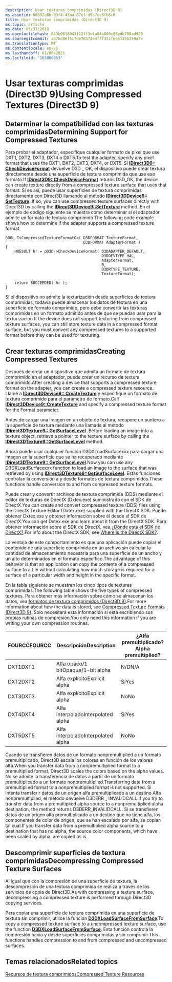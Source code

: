 ```yaml
---
description: Usar texturas comprimidas (Direct3D 9)
ms.assetid: 60892a8b-93f4-43ba-87ef-d5c7cc6fb8c6
title: Usar texturas comprimidas (Direct3D 9)
ms.topic: article
ms.date: 05/31/2018
ms.openlocfilehash: 643b0618043f12ff3e1a84b806c86edb780ad929
ms.sourcegitcommit: a47bd86f517de76374e4fff33cfeb613eb259a7e
ms.translationtype: MT
ms.contentlocale: es-ES
ms.lasthandoff: 01/06/2021
ms.locfileid: "103806853"
---
```

# <a name="using-compressed-textures-direct3d-9"></a><span data-ttu-id="bc3dd-103">Usar texturas comprimidas (Direct3D 9)</span><span class="sxs-lookup"><span data-stu-id="bc3dd-103">Using Compressed Textures (Direct3D 9)</span></span>

## <a name="determining-support-for-compressed-textures"></a><span data-ttu-id="bc3dd-104">Determinar la compatibilidad con las texturas comprimidas</span><span class="sxs-lookup"><span data-stu-id="bc3dd-104">Determining Support for Compressed Textures</span></span>

<span data-ttu-id="bc3dd-105">Para probar el adaptador, especifique cualquier formato de píxel que use DXT1, DXT2, DXT3, DXT4 o DXT5.</span><span class="sxs-lookup"><span data-stu-id="bc3dd-105">To test the adapter, specify any pixel format that uses the DXT1, DXT2, DXT3, DXT4, or DXT5.</span></span> <span data-ttu-id="bc3dd-106">Si [**IDirect3D9:: CheckDeviceFormat**](/windows/desktop/api) devuelve D3D \_ OK, el dispositivo puede crear textura directamente desde una superficie de textura comprimida que use ese formato.</span><span class="sxs-lookup"><span data-stu-id="bc3dd-106">If [**IDirect3D9::CheckDeviceFormat**](/windows/desktop/api) returns D3D\_OK, the device can create texture directly from a compressed texture surface that uses that format.</span></span> <span data-ttu-id="bc3dd-107">Si es así, puede usar superficies de textura comprimidas directamente con Direct3D llamando al método [**IDirect3DDevice9:: SetTexture**](/windows/win32/api/d3d9helper/nf-d3d9helper-idirect3ddevice9-settexture) .</span><span class="sxs-lookup"><span data-stu-id="bc3dd-107">If so, you can use compressed texture surfaces directly with Direct3D by calling the [**IDirect3DDevice9::SetTexture**](/windows/win32/api/d3d9helper/nf-d3d9helper-idirect3ddevice9-settexture) method.</span></span> <span data-ttu-id="bc3dd-108">En el ejemplo de código siguiente se muestra cómo determinar si el adaptador admite un formato de textura comprimido.</span><span class="sxs-lookup"><span data-stu-id="bc3dd-108">The following code example shows how to determine if the adapter supports a compressed texture format.</span></span>


```
BOOL IsCompressedTextureFormatOk( D3DFORMAT TextureFormat, 
                                  D3DFORMAT AdapterFormat ) 
{
    HRESULT hr = pD3D->CheckDeviceFormat( D3DADAPTER_DEFAULT,
                                          D3DDEVTYPE_HAL,
                                          AdapterFormat,
                                          0,
                                          D3DRTYPE_TEXTURE,
                                          TextureFormat);

    return SUCCEEDED( hr );
}
```



<span data-ttu-id="bc3dd-109">Si el dispositivo no admite la texturización desde superficies de textura comprimidas, todavía puede almacenar los datos de textura en una superficie de formato comprimido, pero debe convertir las texturas comprimidas en un formato admitido antes de que se puedan usar para la texturización.</span><span class="sxs-lookup"><span data-stu-id="bc3dd-109">If the device does not support texturing from compressed texture surfaces, you can still store texture data in a compressed format surface, but you must convert any compressed textures to a supported format before they can be used for texturing.</span></span>

## <a name="creating-compressed-textures"></a><span data-ttu-id="bc3dd-110">Crear texturas comprimidas</span><span class="sxs-lookup"><span data-stu-id="bc3dd-110">Creating Compressed Textures</span></span>

<span data-ttu-id="bc3dd-111">Después de crear un dispositivo que admita un formato de textura comprimido en el adaptador, puede crear un recurso de textura comprimido.</span><span class="sxs-lookup"><span data-stu-id="bc3dd-111">After creating a device that supports a compressed texture format on the adapter, you can create a compressed texture resource.</span></span> <span data-ttu-id="bc3dd-112">Llame a [**IDirect3DDevice9:: CreateTexture**](/windows/win32/api/d3d9helper/nf-d3d9helper-idirect3ddevice9-createtexture) y especifique un formato de textura comprimido para el parámetro de formato.</span><span class="sxs-lookup"><span data-stu-id="bc3dd-112">Call [**IDirect3DDevice9::CreateTexture**](/windows/win32/api/d3d9helper/nf-d3d9helper-idirect3ddevice9-createtexture) and specify a compressed texture format for the Format parameter.</span></span>

<span data-ttu-id="bc3dd-113">Antes de cargar una imagen en un objeto de textura, recupere un puntero a la superficie de textura mediante una llamada al método [**IDirect3DTexture9:: GetSurfaceLevel**](/windows/win32/api/d3d9helper/nf-d3d9helper-idirect3dtexture9-getsurfacelevel) .</span><span class="sxs-lookup"><span data-stu-id="bc3dd-113">Before loading an image into a texture object, retrieve a pointer to the texture surface by calling the [**IDirect3DTexture9::GetSurfaceLevel**](/windows/win32/api/d3d9helper/nf-d3d9helper-idirect3dtexture9-getsurfacelevel) method.</span></span>

<span data-ttu-id="bc3dd-114">Ahora puede usar cualquier función D3DXLoadSurfacexxx para cargar una imagen en la superficie que se ha recuperado mediante [**IDirect3DTexture9:: GetSurfaceLevel**](/windows/win32/api/d3d9helper/nf-d3d9helper-idirect3dtexture9-getsurfacelevel).</span><span class="sxs-lookup"><span data-stu-id="bc3dd-114">Now you can use any D3DXLoadSurfacexxx function to load an image to the surface that was retrieved by using [**IDirect3DTexture9::GetSurfaceLevel**](/windows/win32/api/d3d9helper/nf-d3d9helper-idirect3dtexture9-getsurfacelevel).</span></span> <span data-ttu-id="bc3dd-115">Estas funciones controlan la conversión a y desde formatos de textura comprimidos.</span><span class="sxs-lookup"><span data-stu-id="bc3dd-115">These functions handle conversion to and from compressed texture formats.</span></span>

<span data-ttu-id="bc3dd-116">Puede crear y convertir archivos de textura comprimida (DDS) mediante el editor de texturas de DirectX (Dxtex.exe) suministrado con el SDK de DirectX.</span><span class="sxs-lookup"><span data-stu-id="bc3dd-116">You can create and convert compressed texture (DDS) files using the DirectX Texture Editor (Dxtex.exe) supplied with the DirectX SDK.</span></span> <span data-ttu-id="bc3dd-117">Puede obtener Dxtex.exe y obtener información sobre él desde el SDK de DirectX.</span><span class="sxs-lookup"><span data-stu-id="bc3dd-117">You can get Dxtex.exe and learn about it from the DirectX SDK.</span></span> <span data-ttu-id="bc3dd-118">Para obtener información sobre el SDK de DirectX, vea [¿Dónde está el SDK de DirectX?](../directx-sdk--august-2009-.md).</span><span class="sxs-lookup"><span data-stu-id="bc3dd-118">For info about the DirectX SDK, see [Where is the DirectX SDK?](../directx-sdk--august-2009-.md).</span></span>

<span data-ttu-id="bc3dd-119">La ventaja de este comportamiento es que una aplicación puede copiar el contenido de una superficie comprimida en un archivo sin calcular la cantidad de almacenamiento necesaria para una superficie de un ancho y un alto determinados en el formato específico.</span><span class="sxs-lookup"><span data-stu-id="bc3dd-119">The advantage of this behavior is that an application can copy the contents of a compressed surface to a file without calculating how much storage is required for a surface of a particular width and height in the specific format.</span></span>

<span data-ttu-id="bc3dd-120">En la tabla siguiente se muestran los cinco tipos de texturas comprimidas.</span><span class="sxs-lookup"><span data-stu-id="bc3dd-120">The following table shows the five types of compressed textures.</span></span> <span data-ttu-id="bc3dd-121">Para obtener más información sobre cómo se almacenan los datos, vea [formatos de textura comprimidos (Direct3D 9)](compressed-texture-formats.md).</span><span class="sxs-lookup"><span data-stu-id="bc3dd-121">For more information about how the data is stored, see [Compressed Texture Formats (Direct3D 9)](compressed-texture-formats.md).</span></span> <span data-ttu-id="bc3dd-122">Solo necesitará esta información si está escribiendo sus propias rutinas de compresión.</span><span class="sxs-lookup"><span data-stu-id="bc3dd-122">You only need this information if you are writing your own compression routines.</span></span>



| <span data-ttu-id="bc3dd-123">FOURCC</span><span class="sxs-lookup"><span data-stu-id="bc3dd-123">FOURCC</span></span> | <span data-ttu-id="bc3dd-124">Descripción</span><span class="sxs-lookup"><span data-stu-id="bc3dd-124">Description</span></span>        | <span data-ttu-id="bc3dd-125">¿Alfa premultiplicado?</span><span class="sxs-lookup"><span data-stu-id="bc3dd-125">Alpha premultiplied?</span></span> |
|--------|--------------------|----------------------|
| <span data-ttu-id="bc3dd-126">DXT1</span><span class="sxs-lookup"><span data-stu-id="bc3dd-126">DXT1</span></span>   | <span data-ttu-id="bc3dd-127">Alfa opaco/1 bit</span><span class="sxs-lookup"><span data-stu-id="bc3dd-127">Opaque/1-bit alpha</span></span> | <span data-ttu-id="bc3dd-128">N/D</span><span class="sxs-lookup"><span data-stu-id="bc3dd-128">N/A</span></span>                  |
| <span data-ttu-id="bc3dd-129">DXT2</span><span class="sxs-lookup"><span data-stu-id="bc3dd-129">DXT2</span></span>   | <span data-ttu-id="bc3dd-130">Alfa explícito</span><span class="sxs-lookup"><span data-stu-id="bc3dd-130">Explicit alpha</span></span>     | <span data-ttu-id="bc3dd-131">Sí</span><span class="sxs-lookup"><span data-stu-id="bc3dd-131">Yes</span></span>                  |
| <span data-ttu-id="bc3dd-132">DXT3</span><span class="sxs-lookup"><span data-stu-id="bc3dd-132">DXT3</span></span>   | <span data-ttu-id="bc3dd-133">Alfa explícito</span><span class="sxs-lookup"><span data-stu-id="bc3dd-133">Explicit alpha</span></span>     | <span data-ttu-id="bc3dd-134">No</span><span class="sxs-lookup"><span data-stu-id="bc3dd-134">No</span></span>                   |
| <span data-ttu-id="bc3dd-135">DXT4</span><span class="sxs-lookup"><span data-stu-id="bc3dd-135">DXT4</span></span>   | <span data-ttu-id="bc3dd-136">Alfa interpolado</span><span class="sxs-lookup"><span data-stu-id="bc3dd-136">Interpolated alpha</span></span> | <span data-ttu-id="bc3dd-137">Sí</span><span class="sxs-lookup"><span data-stu-id="bc3dd-137">Yes</span></span>                  |
| <span data-ttu-id="bc3dd-138">DXT5</span><span class="sxs-lookup"><span data-stu-id="bc3dd-138">DXT5</span></span>   | <span data-ttu-id="bc3dd-139">Alfa interpolado</span><span class="sxs-lookup"><span data-stu-id="bc3dd-139">Interpolated alpha</span></span> | <span data-ttu-id="bc3dd-140">No</span><span class="sxs-lookup"><span data-stu-id="bc3dd-140">No</span></span>                   |



 

<span data-ttu-id="bc3dd-141">Cuando se transfieren datos de un formato nonpremultiplied a un formato premultiplicado, Direct3D escala los colores en función de los valores alfa.</span><span class="sxs-lookup"><span data-stu-id="bc3dd-141">When you transfer data from a nonpremultiplied format to a premultiplied format, Direct3D scales the colors based on the alpha values.</span></span> <span data-ttu-id="bc3dd-142">No se admite la transferencia de datos a partir de un formato premultiplicado a un formato nonpremultiplied.</span><span class="sxs-lookup"><span data-stu-id="bc3dd-142">Transferring data from a premultiplied format to a nonpremultiplied format is not supported.</span></span> <span data-ttu-id="bc3dd-143">Si intenta transferir datos de un origen alfa premultiplicado a un destino Alfa nonpremultiplied, el método devuelve D3DERR \_ INVALIDCALL.</span><span class="sxs-lookup"><span data-stu-id="bc3dd-143">If you try to transfer data from a premultiplied alpha source to a nonpremultiplied alpha destination, the method returns D3DERR\_INVALIDCALL.</span></span> <span data-ttu-id="bc3dd-144">Si se transfieren datos de un origen alfa premultiplicado a un destino que no tiene alfa, los componentes de color de origen, que se han escalado por alfa, se copian tal cual.</span><span class="sxs-lookup"><span data-stu-id="bc3dd-144">If you transfer data from a premultiplied alpha source to a destination that has no alpha, the source color components, which have been scaled by alpha, are copied as is.</span></span>

## <a name="decompressing-compressed-texture-surfaces"></a><span data-ttu-id="bc3dd-145">Descomprimir superficies de textura comprimidas</span><span class="sxs-lookup"><span data-stu-id="bc3dd-145">Decompressing Compressed Texture Surfaces</span></span>

<span data-ttu-id="bc3dd-146">Al igual que con la compresión de una superficie de textura, la descompresión de una textura comprimida se realiza a través de los servicios de copia de Direct3D.</span><span class="sxs-lookup"><span data-stu-id="bc3dd-146">As with compressing a texture surface, decompressing a compressed texture is performed through Direct3D copying services.</span></span>

<span data-ttu-id="bc3dd-147">Para copiar una superficie de textura comprimida en una superficie de textura sin comprimir, utilice la función [**D3DXLoadSurfaceFromSurface**](d3dxloadsurfacefromsurface.md).</span><span class="sxs-lookup"><span data-stu-id="bc3dd-147">To copy a compressed texture surface to a uncompressed texture surface, use the function [**D3DXLoadSurfaceFromSurface**](d3dxloadsurfacefromsurface.md).</span></span> <span data-ttu-id="bc3dd-148">Esta función controla la compresión hacia y desde superficies comprimidas y sin comprimir.</span><span class="sxs-lookup"><span data-stu-id="bc3dd-148">This functions handles compression to and from compressed and uncompressed surfaces.</span></span>

## <a name="related-topics"></a><span data-ttu-id="bc3dd-149">Temas relacionados</span><span class="sxs-lookup"><span data-stu-id="bc3dd-149">Related topics</span></span>

<dl> <dt>

[<span data-ttu-id="bc3dd-150">Recursos de textura comprimidos</span><span class="sxs-lookup"><span data-stu-id="bc3dd-150">Compressed Texture Resources</span></span>](compressed-texture-resources.md)
</dt> </dl>

 

 
